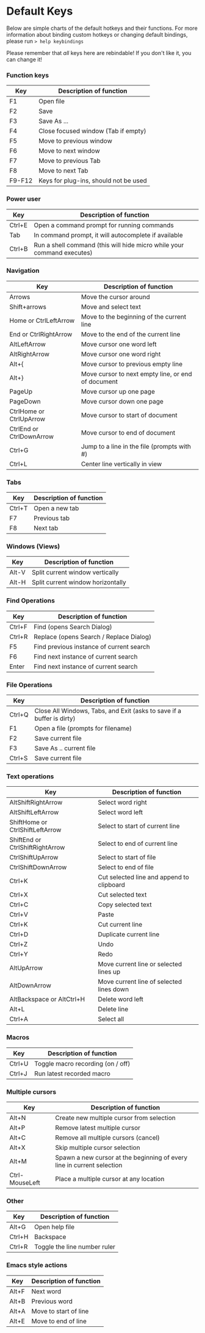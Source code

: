 # Default Keys

Below are simple charts of the default hotkeys and their functions. For more
information about binding custom hotkeys or changing default bindings, please
run `> help keybindings`

Please remember that *all* keys here are rebindable! If you don't like it, you
can change it!

### Function keys

| Key    | Description of function                            |
|--------|----------------------------------------------------|
| F1     | Open file                                          |
| F2     | Save                                               |
| F3     | Save As ...                                        |
| F4     | Close focused window (Tab if empty)                |
| F5     | Move to previous window                            |
| F6     | Move to next window                                |
| F7     | Move to previous Tab                               |
| F8     | Move to next Tab                                   |
| F9-F12 | Keys for plug-ins, should not be used              |

### Power user

| Key    | Description of function                                               |
|--------|-----------------------------------------------------------------------|
| Ctrl+E | Open a command prompt for running commands                            |
| Tab    | In command prompt, it will autocomplete if available                  |
| Ctrl+B | Run a shell command (this will hide micro while your command executes)|

### Navigation

| Key                       | Description of function                              |
|-------------------------- |----------------------------------------------------- |
| Arrows                    | Move the cursor around                               |
| Shift+arrows              | Move and select text                                 |
| Home or CtrlLeftArrow     | Move to the beginning of the current line            |
| End or CtrlRightArrow     | Move to the end of the current line                  |
| AltLeftArrow              | Move cursor one word left                            |
| AltRightArrow             | Move cursor one word right                           |
| Alt+{                     | Move cursor to previous empty line                   |
| Alt+}                     | Move cursor to next empty line, or end of document   |
| PageUp                    | Move cursor up one page                              |
| PageDown                  | Move cursor down one page                            |
| CtrlHome or CtrlUpArrow   | Move cursor to start of document                     |
| CtrlEnd or CtrlDownArrow  | Move cursor to end of document                       |
| Ctrl+G                    | Jump to a line in the file (prompts with #)          |
| Ctrl+L                    | Center line vertically in view                       |

### Tabs

| Key     | Description of function   |
|-------- |-------------------------  |
| Ctrl+T  | Open a new tab            |
| F7      | Previous tab              |
| F8      | Next tab                  |

### Windows (Views)

| Key     | Description of function           |
|-------- |-----------------------------------|
| Alt-V   | Split current window vertically   |
| Alt-H   | Split current window horizontally |

### Find Operations

| Key       | Description of function                   |
|-----------|------------------------------------------ |
| Ctrl+F    | Find (opens Search Dialog)                |
| Ctrl+R    | Replace (opens Search / Replace Dialog)   |
| F5        | Find previous instance of current search  |
| F6        | Find next instance of current search      |
| Enter     | Find next instance of current search      |

### File Operations

| Key    | Description of function                                               |
|--------|-----------------------------------------------------------------------|
| Ctrl+Q | Close All Windows, Tabs, and Exit (asks to save if a buffer is dirty) |
| F1     | Open a file (prompts for filename)                                    |
| F2     | Save current file                                                     |
| F3     | Save As .. current file                                               |
| Ctrl+S | Save current file                                                     |

### Text operations

| Key                               | Description of function                   |
|-----------------------------------|------------------------------------------ |
| AltShiftRightArrow                | Select word right                         |
| AltShiftLeftArrow                 | Select word left                          |
| ShiftHome or CtrlShiftLeftArrow   | Select to start of current line           |
| ShiftEnd or CtrlShiftRightArrow   | Select to end of current line             |
| CtrlShiftUpArrow                  | Select to start of file                   |
| CtrlShiftDownArrow                | Select to end of file                     |
| Ctrl+K                            | Cut selected line and append to clipboard |
| Ctrl+X                            | Cut selected text                         |
| Ctrl+C                            | Copy selected text                        |
| Ctrl+V                            | Paste                                     |
| Ctrl+K                            | Cut current line                          |
| Ctrl+D                            | Duplicate current line                    |
| Ctrl+Z                            | Undo                                      |
| Ctrl+Y                            | Redo                                      |
| AltUpArrow                        | Move current line or selected lines up    |
| AltDownArrow                      | Move current line of selected lines down  |
| AltBackspace or AltCtrl+H         | Delete word left                          |
| Alt+L                             | Delete line                               |
| Ctrl+A                            | Select all                                |

### Macros

| Key    | Description of function                                              |
|--------|----------------------------------------------------------------------|
| Ctrl+U | Toggle macro recording  (on / off)                                   |
| Ctrl+J | Run latest recorded macro                                            |

### Multiple cursors

| Key            | Description of function                                               |
|----------------|---------------------------------------------------------------------- |
| Alt+N          | Create new multiple cursor from selection                             |
| Alt+P          | Remove latest multiple cursor                                         |
| Alt+C          | Remove all multiple cursors (cancel)                                  |
| Alt+X          | Skip multiple cursor selection                                        |
| Alt+M          | Spawn a new cursor at the beginning of every line in current selection|
| Ctrl-MouseLeft | Place a multiple cursor at any location                               |

### Other

| Key    | Description of function                    |
|--------|--------------------------------------------|
| Alt+G  | Open help file                             |
| Ctrl+H | Backspace                                  |
| Ctrl+R | Toggle the line number ruler               |

### Emacs style actions

| Key       | Description of function   |
|-----------|-------------------------  |
| Alt+F     | Next word                 |
| Alt+B     | Previous word             |
| Alt+A     | Move to start of line     |
| Alt+E     | Move to end of line       |
